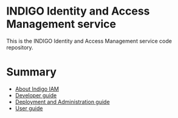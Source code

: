# INDIGO Identity and Access Management service

This is the INDIGO Identity and Access Management service code repository.

# Summary

* [About Indigo IAM](README.md)
* [Developer guide](doc/developer.md)
* [Deployment and Administration guide](doc/admin.md)
* [User guide](doc/user.md)
